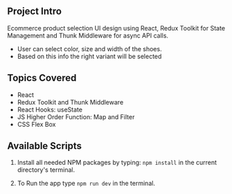 ## Project Intro

Ecommerce product selection UI design using React, Redux Toolkit for State Management and Thunk Middleware for async API calls.

- User can select color, size and width of the shoes.
- Based on this info the right variant will be selected

## Topics Covered

- React
- Redux Toolkit and Thunk Middleware
- React Hooks: useState
- JS Higher Order Function: Map and Filter
- CSS Flex Box

## Available Scripts

1. Install all needed NPM packages by typing: `npm install` in the current directory's terminal.

2. To Run the app type `npm run dev` in the terminal.
